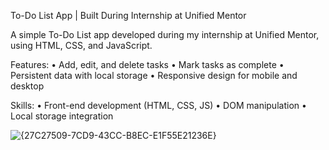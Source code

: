 To-Do List App | Built During Internship at Unified Mentor

A simple To-Do List app developed during my internship at Unified Mentor, using HTML, CSS, and JavaScript.

Features:
• Add, edit, and delete tasks
• Mark tasks as complete
• Persistent data with local storage
• Responsive design for mobile and desktop

Skills:
• Front-end development (HTML, CSS, JS)
• DOM manipulation
• Local storage integration

![{27C27509-7CD9-43CC-B8EC-E1F55E21236E}](https://github.com/user-attachments/assets/6f54c84e-3b3d-4dd9-a2a8-d93ff2bcaad7)
